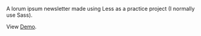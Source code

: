 A lorum ipsum newsletter made using Less as a practice project (I normally use Sass). <br />

View [Demo](https://iruldanet.gitlab.io/less-newsletter). 
